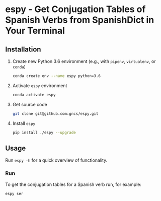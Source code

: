 # espy - Get Conjugation Tables of Spanish Verbs from SpanishDict in Your Terminal

## Installation

1. Create new Python 3.6 environment (e.g., with `pipenv`, `virtualenv`, or `conda`)

    ```bash
    conda create env --name espy python=3.6
    ```

2. Activate `espy` environment

    ```bash
    conda activate espy
    ```

3. Get source code

    ```bash
    git clone git@github.com:gncs/espy.git
    ```
   
4. Install `espy`

    ```bash
    pip install ./espy --upgrade
    ```
    
  
## Usage

Run `espy -h` for a quick overview of functionality.

### Run

To get the conjugation tables for a Spanish verb run, for example:

```bash
espy ser
```


